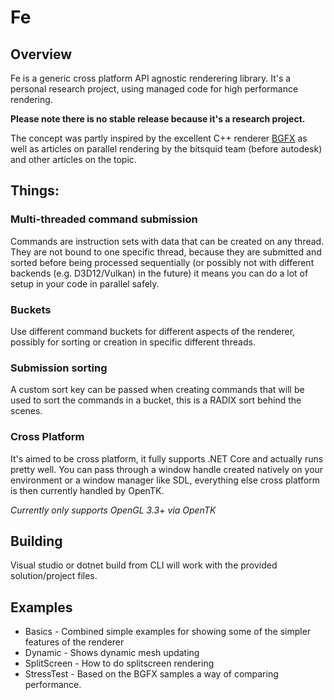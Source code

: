 Fe
==

Overview
--------

Fe is a generic cross platform API agnostic renderering library.
It's a personal research project, using managed code for high performance rendering.

**Please note there is no stable release because it's a research project.**

The concept was partly inspired by the excellent C++ renderer [BGFX](https://github.com/bkaradzic/bgfx) as well as articles on parallel rendering by the bitsquid team (before autodesk) and other articles on the topic.

## Things:

### Multi-threaded command submission
Commands are instruction sets with data that can be created on any thread.
They are not bound to one specific thread, because they are submitted and sorted before being processed sequentially (or possibly not with different backends (e.g. D3D12/Vulkan) in the future) it means you can do a lot of setup in your code in parallel safely.

### Buckets
Use different command buckets for different aspects of the renderer, possibly for sorting or creation in specific different threads.

### Submission sorting
A custom sort key can be passed when creating commands that will be used to sort the commands in a bucket, this is a RADIX sort behind the scenes.

### Cross Platform
It's aimed to be cross platform, it fully supports .NET Core and actually runs pretty well.
You can pass through a window handle created natively on your environment or a window manager like SDL, everything else cross platform is then currently handled by OpenTK.

*Currently only supports OpenGL 3.3+ via OpenTK*

## Building

Visual studio or dotnet build from CLI will work with the provided solution/project files.

## Examples

* Basics - Combined simple examples for showing some of the simpler features of the renderer
* Dynamic - Shows dynamic mesh updating
* SplitScreen - How to do splitscreen rendering
* StressTest - Based on the BGFX samples a way of comparing performance.

